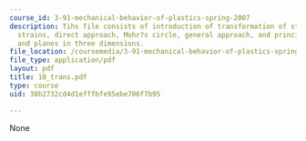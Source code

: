 ```yaml
---
course_id: 3-91-mechanical-behavior-of-plastics-spring-2007
description: Tihs file consists of introduction of transformation of stresses and
  strains, direct approach, Mohr?s circle, general approach, and principal stresses
  and planes in three dimensions.
file_location: /coursemedia/3-91-mechanical-behavior-of-plastics-spring-2007/38b2732cd4d1efffbfe95ebe706f7b95_10_trans.pdf
file_type: application/pdf
layout: pdf
title: 10_trans.pdf
type: course
uid: 38b2732cd4d1efffbfe95ebe706f7b95

---
```

None